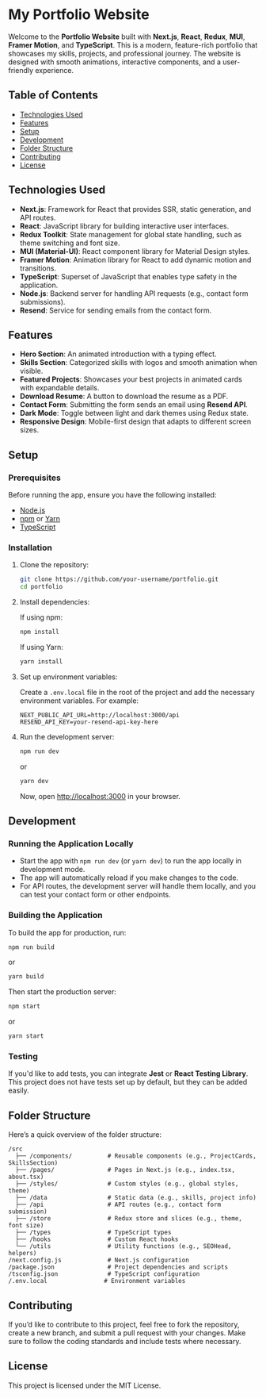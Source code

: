 # My Portfolio Website

Welcome to the **Portfolio Website** built with **Next.js**, **React**, **Redux**, **MUI**, **Framer Motion**, and **TypeScript**. This is a modern, feature-rich portfolio that showcases my skills, projects, and professional journey. The website is designed with smooth animations, interactive components, and a user-friendly experience.

## Table of Contents

- [Technologies Used](#technologies-used)
- [Features](#features)
- [Setup](#setup)
- [Development](#development)
- [Folder Structure](#folder-structure)
- [Contributing](#contributing)
- [License](#license)

## Technologies Used

- **Next.js**: Framework for React that provides SSR, static generation, and API routes.
- **React**: JavaScript library for building interactive user interfaces.
- **Redux Toolkit**: State management for global state handling, such as theme switching and font size.
- **MUI (Material-UI)**: React component library for Material Design styles.
- **Framer Motion**: Animation library for React to add dynamic motion and transitions.
- **TypeScript**: Superset of JavaScript that enables type safety in the application.
- **Node.js**: Backend server for handling API requests (e.g., contact form submissions).
- **Resend**: Service for sending emails from the contact form.

## Features

- **Hero Section**: An animated introduction with a typing effect.
- **Skills Section**: Categorized skills with logos and smooth animation when visible.
- **Featured Projects**: Showcases your best projects in animated cards with expandable details.
- **Download Resume**: A button to download the resume as a PDF.
- **Contact Form**: Submitting the form sends an email using **Resend API**.
- **Dark Mode**: Toggle between light and dark themes using Redux state.
- **Responsive Design**: Mobile-first design that adapts to different screen sizes.

## Setup

### Prerequisites

Before running the app, ensure you have the following installed:

- [Node.js](https://nodejs.org/)
- [npm](https://www.npmjs.com/) or [Yarn](https://yarnpkg.com/)
- [TypeScript](https://www.typescriptlang.org/)

### Installation

1. Clone the repository:

   ```bash
   git clone https://github.com/your-username/portfolio.git
   cd portfolio
   ```

2. Install dependencies:

   If using npm:

   ```bash
   npm install
   ```

   If using Yarn:

   ```bash
   yarn install
   ```

3. Set up environment variables:

   Create a `.env.local` file in the root of the project and add the necessary environment variables. For example:

   ```env
   NEXT_PUBLIC_API_URL=http://localhost:3000/api
   RESEND_API_KEY=your-resend-api-key-here
   ```

4. Run the development server:

   ```bash
   npm run dev
   ```

   or

   ```bash
   yarn dev
   ```

   Now, open [http://localhost:3000](http://localhost:3000) in your browser.

## Development

### Running the Application Locally

- Start the app with `npm run dev` (or `yarn dev`) to run the app locally in development mode.
- The app will automatically reload if you make changes to the code.
- For API routes, the development server will handle them locally, and you can test your contact form or other endpoints.

### Building the Application

To build the app for production, run:

```bash
npm run build
```

or

```bash
yarn build
```

Then start the production server:

```bash
npm start
```

or

```bash
yarn start
```

### Testing

If you'd like to add tests, you can integrate **Jest** or **React Testing Library**. This project does not have tests set up by default, but they can be added easily.

## Folder Structure

Here’s a quick overview of the folder structure:

```
/src
  ├── /components/          # Reusable components (e.g., ProjectCards, SkillsSection)
  ├── /pages/               # Pages in Next.js (e.g., index.tsx, about.tsx)
  ├── /styles/              # Custom styles (e.g., global styles, theme)
  ├── /data                 # Static data (e.g., skills, project info)
  ├── /api                  # API routes (e.g., contact form submission)
  ├── /store                # Redux store and slices (e.g., theme, font size)
  ├── /types                # TypeScript types
  ├── /hooks                # Custom React hooks
  └── /utils                # Utility functions (e.g., SEOHead, helpers)
/next.config.js             # Next.js configuration
/package.json               # Project dependencies and scripts
/tsconfig.json              # TypeScript configuration
/.env.local                # Environment variables
```

## Contributing

If you’d like to contribute to this project, feel free to fork the repository, create a new branch, and submit a pull request with your changes. Make sure to follow the coding standards and include tests where necessary.

## License

This project is licensed under the MIT License.
